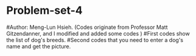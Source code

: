 # Problem-set-4
#Author: Meng-Lun Hsieh. (Codes originate from Professor Matt Gitzendanner, and I modified and added some codes )
#First codes show the list of dog's breeds.
#Second codes that you need to enter a dog's name and get the picture.
